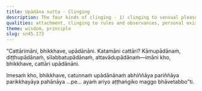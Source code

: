 ```yaml
---
title: Upādāna sutta - Clinging
description: The four kinds of clinging - 1) clinging to sensual pleasures, 2) clinging to views, 3) clinging to rules and observances, and 4) clinging to a doctrine of self - are described in brief. The Noble Eightfold Path is the way for direct knowledge, full understanding, complete exhaustion, and giving up of these four kinds of clinging.
qualities: attachment, clinging to rules and observances, personal existence, sensual desire, direct knowledge, complete comprehension, cultivation
theme: wisdom, principle
slug: sn45.173
---
```


“Cattārimāni, bhikkhave, upādānāni. Katamāni cattāri? Kāmupādānaṁ, diṭṭhupādānaṁ, sīlabbatupādānaṁ, attavādupādānaṁ—imāni kho, bhikkhave, cattāri upādānāni.

Imesaṁ kho, bhikkhave, catunnaṁ upādānānaṁ abhiññāya pariññāya parikkhayāya pahānāya …pe… ayaṁ ariyo aṭṭhaṅgiko maggo bhāvetabbo”ti.
